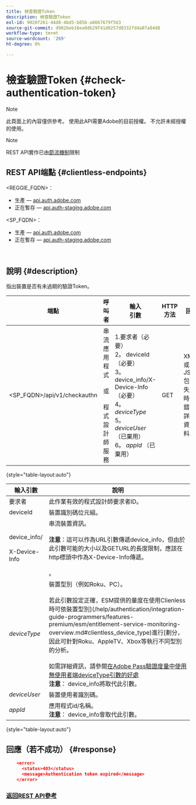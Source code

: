 ```yaml
---
title: 檢查驗證Token
description: 檢查驗證Token
exl-id: 9020f261-44d8-4bd5-b85b-a8667679f563
source-git-commit: d982beb16ea0db29f41d0257d8332fd4a07a84d8
workflow-type: tm+mt
source-wordcount: '269'
ht-degree: 0%

---
```


# 檢查驗證Token {#check-authentication-token}

>[!NOTE]
>
>此頁面上的內容僅供參考。 使用此API需要Adobe的目前授權。 不允許未經授權的使用。

>[!NOTE]
>
> REST API實作已由[節流機制](/help/authentication/integration-guide-programmers/throttling-mechanism.md)限制

## REST API端點 {#clientless-endpoints}

&lt;REGGIE_FQDN>：

* 生產 — [api.auth.adobe.com](http://api.auth.adobe.com/)
* 正在暫存 — [api.auth-staging.adobe.com](http://api.auth-staging.adobe.com/)

&lt;SP_FQDN>：

* 生產 — [api.auth.adobe.com](http://api.auth.adobe.com/)
* 正在暫存 — [api.auth-staging.adobe.com](http://api.auth-staging.adobe.com/)

</br>

## 說明 {#description}

指出裝置是否有未過期的驗證Token。

| 端點 | 呼叫</br>者 | 輸入   </br>引數 | HTTP </br>方法 | 回應 | HTTP </br>回應 |
| --- | --- | --- | --- | --- | --- |
| &lt;SP_FQDN>/api/v1/checkauthn | 串流應用程式</br></br>或</br></br>程式設計師服務 | 1.要求者（必要）</br>2。  deviceId （必要）</br>3。  device_info/X-Device-Info （必要）</br>4。  _deviceType_ </br>5。  _deviceUser_ （已棄用）</br>6。  _appId_ （已棄用） | GET | XML或JSON包含失敗時的錯誤詳細資料。 | 200 — 成功   </br>403 — 無成功 |

{style="table-layout:auto"}


| 輸入引數 | 說明 |
| --- | --- |
| 要求者 | 此作業有效的程式設計師要求者ID。 |
| deviceId | 裝置識別碼位元組。 |
| device_info/</br></br>X-Device-Info | 串流裝置資訊。</br></br>**注意**：這可以作為URL引數傳遞device_info，但由於此引數可能的大小以及GETURL的長度限制，應該在http標頭中作為X-Device-Info傳遞。</br></br><!--See the full details in [Passing Device and Connection Information](/help/authentication/passing-client-information-device-connection-and-application.md)(/help/authentication/passing-client-information-device-connection-and-application.md)-->。 |
| _deviceType_ | 裝置型別（例如Roku、PC）。</br></br>若此引數設定正確，ESM提供的量度在使用Clienless時可依裝置型別](/help/authentication/integration-guide-programmers/features-premium/esm/entitlement-service-monitoring-overview.md#clientless_device_type)進行[劃分，因此可針對Roku、AppleTV、Xbox等執行不同型別的分析。</br></br>如需詳細資訊，請參閱[在Adobe Pass驗證度量中使用無使用者端deviceType引數的好處&#x200B;](/help/authentication/notes-technical/benefits-of-using-the-clientless-devicetype-parameter-in-pass-metrics.md)</br>**注意**： device_info將取代此引數。 |
| _deviceUser_ | 裝置使用者識別碼。 |
| _appId_ | 應用程式id/名稱。</br>**注意**： device_info會取代此引數。 |

{style="table-layout:auto"}


## 回應（若不成功） {#response}

```JSON
    <error>
      <status>403</status>
      <message>Authentication token expired</message>
    </error>
```

### [返回REST API參考](/help/authentication/integration-guide-programmers/legacy/rest-api-v1/rest-api-reference.md)
